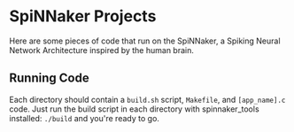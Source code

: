 # SpiNNaker Projects


Here are some pieces of code that run on the SpiNNaker, a Spiking Neural Network Architecture inspired by the human brain. 

## Running Code
Each directory should contain a `build.sh` script, `Makefile`, and `[app_name].c` code. Just run the build script in each directory with spinnaker_tools installed: `./build` and you're ready to go.

